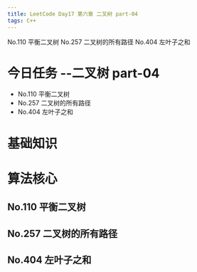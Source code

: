 ```yaml
---
title: LeetCode Day17 第六章 二叉树 part-04
tags: C++
---
```

No.110 平衡二叉树
No.257 二叉树的所有路径
No.404 左叶子之和
<!--more-->

# 今日任务 --二叉树 part-04
- No.110 平衡二叉树
- No.257 二叉树的所有路径
- No.404 左叶子之和

# 基础知识

# 算法核心
## No.110 平衡二叉树
## No.257 二叉树的所有路径
## No.404 左叶子之和